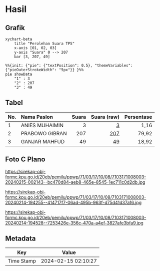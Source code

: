 # Hasil

## Grafik

```mermaid
xychart-beta
    title "Perolehan Suara TPS"
    x-axis [01, 02, 03]
    y-axis "Suara" 0 --> 207
    bar [3, 207, 49]
```

```mermaid
%%{init: {"pie": {"textPosition": 0.5}, "themeVariables": {"pieOuterStrokeWidth": "5px"}} }%%
pie showData
    "1" : 3
    "2" : 207
    "3" : 49
```

## Tabel

| No. | Nama Paslon    | Suara | Suara (raw) | Persentase |
|:--- |:-------------- | -----:| -----------:| ----------:|
| 1   | ANIES MUHAIMIN | 3     | [3][p-1]    | 1,16       |
| 2   | PRABOWO GIBRAN | 207   | [207][p-2]  | 79,92      |
| 3   | GANJAR MAHFUD  | 49    | [49][p-3]   | 18,92      |


[p-1]: https://github.com/gigit-pemilu/pemilu-2024-71-sulawesi-utara/blob/main/pilpres/hitung-suara/sub/71-sulawesi-utara/sub/03-kepulauan-sangihe/sub/17-tahuna/sub/1008-apengsembeka/sub/003-tps/sub/paslon-1.txt
[p-2]: https://github.com/gigit-pemilu/pemilu-2024-71-sulawesi-utara/blob/main/pilpres/hitung-suara/sub/71-sulawesi-utara/sub/03-kepulauan-sangihe/sub/17-tahuna/sub/1008-apengsembeka/sub/003-tps/sub/paslon-2.txt
[p-3]: https://github.com/gigit-pemilu/pemilu-2024-71-sulawesi-utara/blob/main/pilpres/hitung-suara/sub/71-sulawesi-utara/sub/03-kepulauan-sangihe/sub/17-tahuna/sub/1008-apengsembeka/sub/003-tps/sub/paslon-3.txt

## Foto C Plano

https://sirekap-obj-formc.kpu.go.id/20eb/pemilu/ppwp/71/03/17/10/08/7103171008003-20240215-002143--bc470d84-aeb8-465e-8545-1ec711c0d2db.jpg

https://sirekap-obj-formc.kpu.go.id/20eb/pemilu/ppwp/71/03/17/10/08/7103171008003-20240214-194255--414717f7-06ad-495b-963f-d75d41d37a16.jpg

https://sirekap-obj-formc.kpu.go.id/20eb/pemilu/ppwp/71/03/17/10/08/7103171008003-20240214-194528--7253426e-356c-470a-a4ef-3827afe3bfa9.jpg


## Metadata

| Key        | Value               |
| ---------- | ------------------- |
| Time Stamp | 2024-02-15 02:10:27 |



